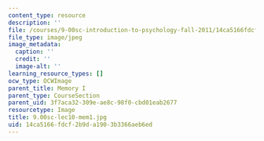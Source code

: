 ```yaml
---
content_type: resource
description: ''
file: /courses/9-00sc-introduction-to-psychology-fall-2011/14ca5166fdcf2b9da1903b3366aeb6ed_9.00sc-lec10-mem1.jpg
file_type: image/jpeg
image_metadata:
  caption: ''
  credit: ''
  image-alt: ''
learning_resource_types: []
ocw_type: OCWImage
parent_title: Memory I
parent_type: CourseSection
parent_uid: 3f7aca32-309e-ae8c-98f0-cbd01eab2677
resourcetype: Image
title: 9.00sc-lec10-mem1.jpg
uid: 14ca5166-fdcf-2b9d-a190-3b3366aeb6ed
---
```

